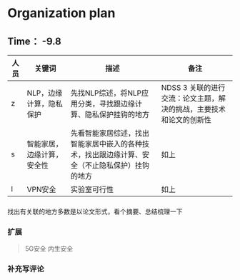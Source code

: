 # Organization plan

## Time： -9.8

| 人员 | 关键词 | 描述 | 备注 |
| ----| ---| ---| --|
|z|NLP，边缘计算，隐私保护|先找NLP综述，将NLP应用分类，寻找跟边缘计算、隐私保护挂钩的地方|NDSS 3 关联的进行交流：论文主题，解决的挑战，主要技术和论文的创新性|
|s|智能家居，边缘计算，安全性|先看智能家居综述，找出智能家居中嵌入的各种技术，找出跟边缘计算、安全（不止隐私保护）挂钩的地方| 如上|
|l|VPN安全|实验室可行性|如上|

###
找出有关联的地方多数是以论文形式，看个摘要、总结梳理一下


### 扩展
> 5G安全 内生安全

### 补充写评论
